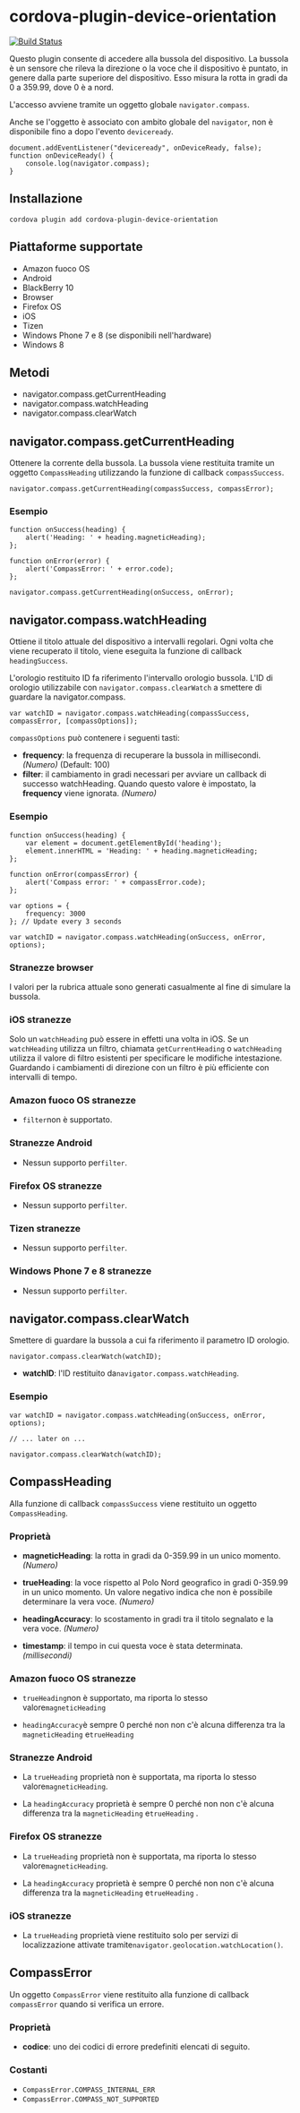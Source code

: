 <!---
# license: Licensed to the Apache Software Foundation (ASF) under one
#         or more contributor license agreements.  See the NOTICE file
#         distributed with this work for additional information
#         regarding copyright ownership.  The ASF licenses this file
#         to you under the Apache License, Version 2.0 (the
#         "License"); you may not use this file except in compliance
#         with the License.  You may obtain a copy of the License at
#
#           http://www.apache.org/licenses/LICENSE-2.0
#
#         Unless required by applicable law or agreed to in writing,
#         software distributed under the License is distributed on an
#         "AS IS" BASIS, WITHOUT WARRANTIES OR CONDITIONS OF ANY
#         KIND, either express or implied.  See the License for the
#         specific language governing permissions and limitations
#         under the License.
-->

# cordova-plugin-device-orientation

[![Build Status](https://travis-ci.org/apache/cordova-plugin-device-orientation.svg)](https://travis-ci.org/apache/cordova-plugin-device-orientation)

Questo plugin consente di accedere alla bussola del dispositivo. La bussola è un sensore che rileva la direzione o la
voce che il dispositivo è puntato, in genere dalla parte superiore del dispositivo. Esso misura la rotta in gradi da 0 a
359.99, dove 0 è a nord.

L'accesso avviene tramite un oggetto globale `navigator.compass`.

Anche se l'oggetto è associato con ambito globale del `navigator`, non è disponibile fino a dopo l'evento `deviceready`.

    document.addEventListener("deviceready", onDeviceReady, false);
    function onDeviceReady() {
        console.log(navigator.compass);
    }

## Installazione

    cordova plugin add cordova-plugin-device-orientation

## Piattaforme supportate

* Amazon fuoco OS
* Android
* BlackBerry 10
* Browser
* Firefox OS
* iOS
* Tizen
* Windows Phone 7 e 8 (se disponibili nell'hardware)
* Windows 8

## Metodi

* navigator.compass.getCurrentHeading
* navigator.compass.watchHeading
* navigator.compass.clearWatch

## navigator.compass.getCurrentHeading

Ottenere la corrente della bussola. La bussola viene restituita tramite un oggetto `CompassHeading` utilizzando la
funzione di callback `compassSuccess`.

    navigator.compass.getCurrentHeading(compassSuccess, compassError);

### Esempio

    function onSuccess(heading) {
        alert('Heading: ' + heading.magneticHeading);
    };
    
    function onError(error) {
        alert('CompassError: ' + error.code);
    };
    
    navigator.compass.getCurrentHeading(onSuccess, onError);

## navigator.compass.watchHeading

Ottiene il titolo attuale del dispositivo a intervalli regolari. Ogni volta che viene recuperato il titolo, viene
eseguita la funzione di callback `headingSuccess`.

L'orologio restituito ID fa riferimento l'intervallo orologio bussola. L'ID di orologio utilizzabile
con `navigator.compass.clearWatch` a smettere di guardare la navigator.compass.

    var watchID = navigator.compass.watchHeading(compassSuccess, compassError, [compassOptions]);

`compassOptions` può contenere i seguenti tasti:

* **frequency**: la frequenza di recuperare la bussola in millisecondi. *(Numero)* (Default: 100)
* **filter**: il cambiamento in gradi necessari per avviare un callback di successo watchHeading. Quando questo valore è
  impostato, la **frequency** viene ignorata. *(Numero)*

### Esempio

    function onSuccess(heading) {
        var element = document.getElementById('heading');
        element.innerHTML = 'Heading: ' + heading.magneticHeading;
    };
    
    function onError(compassError) {
        alert('Compass error: ' + compassError.code);
    };
    
    var options = {
        frequency: 3000
    }; // Update every 3 seconds
    
    var watchID = navigator.compass.watchHeading(onSuccess, onError, options);

### Stranezze browser

I valori per la rubrica attuale sono generati casualmente al fine di simulare la bussola.

### iOS stranezze

Solo un `watchHeading` può essere in effetti una volta in iOS. Se un `watchHeading` utilizza un filtro,
chiamata `getCurrentHeading` o `watchHeading` utilizza il valore di filtro esistenti per specificare le modifiche
intestazione. Guardando i cambiamenti di direzione con un filtro è più efficiente con intervalli di tempo.

### Amazon fuoco OS stranezze

* `filter`non è supportato.

### Stranezze Android

* Nessun supporto per`filter`.

### Firefox OS stranezze

* Nessun supporto per`filter`.

### Tizen stranezze

* Nessun supporto per`filter`.

### Windows Phone 7 e 8 stranezze

* Nessun supporto per`filter`.

## navigator.compass.clearWatch

Smettere di guardare la bussola a cui fa riferimento il parametro ID orologio.

    navigator.compass.clearWatch(watchID);

* **watchID**: l'ID restituito da`navigator.compass.watchHeading`.

### Esempio

    var watchID = navigator.compass.watchHeading(onSuccess, onError, options);
    
    // ... later on ...
    
    navigator.compass.clearWatch(watchID);

## CompassHeading

Alla funzione di callback `compassSuccess` viene restituito un oggetto `CompassHeading`.

### Proprietà

* **magneticHeading**: la rotta in gradi da 0-359.99 in un unico momento. *(Numero)*

* **trueHeading**: la voce rispetto al Polo Nord geografico in gradi 0-359.99 in un unico momento. Un valore negativo
  indica che non è possibile determinare la vera voce. *(Numero)*

* **headingAccuracy**: lo scostamento in gradi tra il titolo segnalato e la vera voce. *(Numero)*

* **timestamp**: il tempo in cui questa voce è stata determinata. *(millisecondi)*

### Amazon fuoco OS stranezze

* `trueHeading`non è supportato, ma riporta lo stesso valore`magneticHeading`

* `headingAccuracy`è sempre 0 perché non non c'è alcuna differenza tra la `magneticHeading` e`trueHeading`

### Stranezze Android

* La `trueHeading` proprietà non è supportata, ma riporta lo stesso valore`magneticHeading`.

* La `headingAccuracy` proprietà è sempre 0 perché non non c'è alcuna differenza tra la `magneticHeading` e`trueHeading`
  .

### Firefox OS stranezze

* La `trueHeading` proprietà non è supportata, ma riporta lo stesso valore`magneticHeading`.

* La `headingAccuracy` proprietà è sempre 0 perché non non c'è alcuna differenza tra la `magneticHeading` e`trueHeading`
  .

### iOS stranezze

* La `trueHeading` proprietà viene restituito solo per servizi di localizzazione attivate
  tramite`navigator.geolocation.watchLocation()`.

## CompassError

Un oggetto `CompassError` viene restituito alla funzione di callback `compassError` quando si verifica un errore.

### Proprietà

* **codice**: uno dei codici di errore predefiniti elencati di seguito.

### Costanti

* `CompassError.COMPASS_INTERNAL_ERR`
* `CompassError.COMPASS_NOT_SUPPORTED`